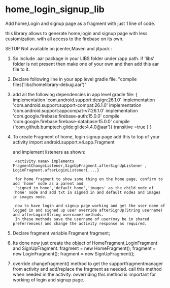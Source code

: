 # home_login_signup_lib

Add home,Login and signup page as a fragment with just 1 line of code.

this library allows to generate home,login and signup page with less customization. with all access to the firebase on its own.

SETUP
Not available on jcenter,Maven and jitpack : 
1. So include .aar package in your LIBS folder under /app path.
if 'libs' folder is not present then make one of your own and then add this aar file to it.
2. Declare following line in your app level gradle file.
      "compile files('libs/homelibrary-debug.aar')"
      
3. add all the following dependencies in app level gradle file:
    {
    implementation 'com.android.support:design:26.1.0'
    implementation 'com.android.support:support-compat:26.1.0'
    implementation 'com.android.support:appcompat-v7:26.1.0'
    implementation 'com.google.firebase:firebase-auth:15.0.0'
    compile 'com.google.firebase:firebase-database:15.0.0'
    compile ('com.github.bumptech.glide:glide:4.4.0@aar'){
        transitive =true
      }
  }
  
4. To create Fragment of home, login signup page add this to top of your activity
      import android.support.v4.app.Fragment
      
   and implement listeners as shown: 
   
        <activity name> implements FragmentChangeListener,SignUpFragment.afterSignUpListener , LoginFragment.afterLoginListener{....}
        
        for home fragment to show some thing on the home page, confirm to add 'home' node as a parent and 
        'signed_in_home','default_home','images' as the child node of 'home' node and add txt in signed in and default nodes and images in images node.
        
        now to have login and signup page working and get the user name of logged in and signed up user override afterSignUp(String username) and afterLogin(String username) methods.
        In these methods save the username of user(may be in shared preferrences) and change the activity response as required.
      
5. Declare fragment variable
        Fragment fragment;
5. Its done now just create the object of HomeFragment,LoginFragment and SignUpFragment.
        fragment = new HomeFragment();
        fragment = new LoginFragment();
        fragment = new SignUpFragment();
        
6. override changefragment() method to get the supportfragmentmanager from activity and add/replace the fragment as needed. call this method when needed in the activity. ovverriding this method is important for working of login and signup page.
